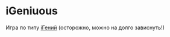 iGeniuous
=========

Игра по типу [iГений](https://vk.com/app3117691_4492374) (осторожно, можно на долго зависнуть!)
